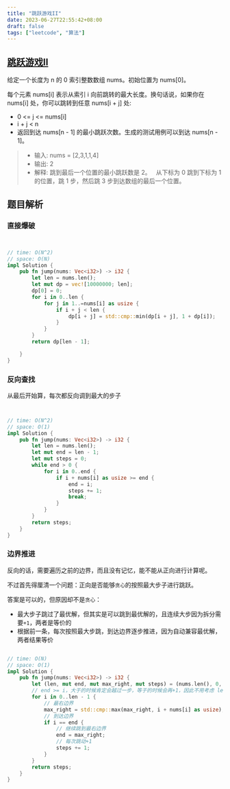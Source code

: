 ```yaml
---
title: "跳跃游戏II"
date: 2023-06-27T22:55:42+08:00
draft: false
tags: ["leetcode", "算法"]
---
```


## [跳跃游戏II](https://leetcode.cn/problems/jump-game-ii/)

给定一个长度为 n 的 0 索引整数数组 nums。初始位置为 nums[0]。

每个元素 nums[i] 表示从索引 i 向前跳转的最大长度。换句话说，如果你在 nums[i] 处，你可以跳转到任意 nums[i + j] 处:

- 0 <= j <= nums[i] 
- i + j < n
- 返回到达 nums[n - 1] 的最小跳跃次数。生成的测试用例可以到达 nums[n - 1]。

>- 输入: nums = [2,3,1,1,4]
>- 输出: 2
>- 解释: 跳到最后一个位置的最小跳跃数是 2。
     从下标为 0 跳到下标为 1 的位置，跳 1 步，然后跳 3 步到达数组的最后一个位置。


## 题目解析

### 直接爆破
```rust


// time: O(N^2)
// space: O(N)
impl Solution {
    pub fn jump(nums: Vec<i32>) -> i32 {
        let len = nums.len();
        let mut dp = vec![10000000; len];
        dp[0] = 0;
        for i in 0..len {
            for j in 1..=nums[i] as usize {
                if i + j < len {
                    dp[i + j] = std::cmp::min(dp[i + j], 1 + dp[i]);
                }
            }
        }
        return dp[len - 1];

    }
}
```


### 反向查找

从最后开始算，每次都反向调到最大的步子

```rust


// time: O(N^2)
// space: O(1)
impl Solution {
    pub fn jump(nums: Vec<i32>) -> i32 {
        let len = nums.len();
        let mut end = len - 1;
        let mut steps = 0;
        while end > 0 {
            for i in 0..end {
                if i + nums[i] as usize >= end {
                    end = i;
                    steps += 1;
                    break;
                }
            }
        }
        return steps;
    }
}
```


### 边界推进

反向的话，需要遍历之前的边界，而且没有记忆，能不能从正向进行计算呢。

不过首先得厘清一个问题：正向是否能够`贪心`的按照最大步子进行跳跃。

答案是可以的，但原因却不是`贪心`：
- 最大步子跳过了最优解，但其实是可以跳到最优解的，且连续大步因为拆分需要`+1`，两者是等价的
- 根据前一条，每次按照最大步跳，到达边界逐步推进，因为自动兼容最优解，两者结果等价

```rust

// time: O(N)
// space: O(1)
impl Solution {
    pub fn jump(nums: Vec<i32>) -> i32 {
        let (len, mut end, mut max_right, mut steps) = (nums.len(), 0, 0, 0);
        // end >= i，大于的时候肯定会越过一步，等于的时候会再+1，因此不用考虑 len - 1 最后一步
        for i in 0..len - 1 {
            // 最右边界
            max_right = std::cmp::max(max_right, i + nums[i] as usize);
            // 到达边界
            if i == end {
                // 继续跳到最右边界
                end = max_right;
                // 每次跳动+1
                steps += 1;
            }
        }
        return steps;
    }
}
```


